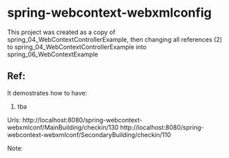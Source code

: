 spring-webcontext-webxmlconfig
==============================

This project was created as a copy of spring_04_WebContextControllerExample, 
then changing all references (2) to spring_04_WebContextControllerExample into spring_06_WebContextExample

Ref:
 -
  
It demostrates how to have:

1) tba

Urls:
http://localhost:8080/spring-webcontext-webxmlconf/MainBuilding/checkin/130
http://localhost:8080/spring-webcontext-webxmlconf/SecondaryBuilding/checkin/110

Note:
